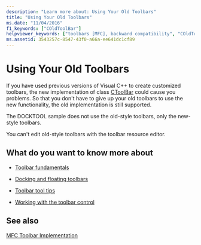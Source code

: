 ```yaml
---
description: "Learn more about: Using Your Old Toolbars"
title: "Using Your Old Toolbars"
ms.date: "11/04/2016"
f1_keywords: ["COldToolBar"]
helpviewer_keywords: ["toolbars [MFC], backward compatibility", "COldToolBar class [MFC]"]
ms.assetid: 3543257c-8547-43f0-a66a-ee641dc1cf89
---
```

# Using Your Old Toolbars

If you have used previous versions of Visual C++ to create customized toolbars, the new implementation of class [CToolBar](../mfc/reference/ctoolbar-class.md) could cause you problems. So that you don't have to give up your old toolbars to use the new functionality, the old implementation is still supported.

The DOCKTOOL sample does not use the old-style toolbars, only the new-style toolbars.

You can't edit old-style toolbars with the toolbar resource editor.

## What do you want to know more about

- [Toolbar fundamentals](../mfc/toolbar-fundamentals.md)

- [Docking and floating toolbars](../mfc/docking-and-floating-toolbars.md)

- [Toolbar tool tips](../mfc/toolbar-tool-tips.md)

- [Working with the toolbar control](../mfc/working-with-the-toolbar-control.md)

## See also

[MFC Toolbar Implementation](../mfc/mfc-toolbar-implementation.md)

